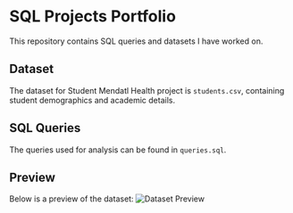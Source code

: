 # SQL Projects Portfolio
This repository contains SQL queries and datasets I have worked on.

## Dataset
The dataset for Student Mendatl Health project is `students.csv`, containing student demographics and academic details.

## SQL Queries
The queries used for analysis can be found in `queries.sql`.

## Preview
Below is a preview of the dataset:
![Dataset Preview](image.png)
